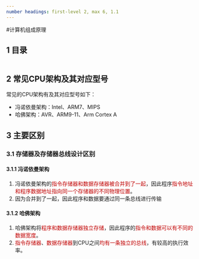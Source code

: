 ```yaml
---
number headings: first-level 2, max 6, 1.1
---
```

#计算机组成原理 

## 1 目录

```toc
```

## 2 常见CPU架构及其对应型号

常见的CPU架构有及其对应型号如下：
- 冯诺依曼架构：Intel、ARM7、MIPS
- 哈佛架构：AVR、ARM9-11、Arm Cortex A

## 3 主要区别

### 3.1 存储器及存储器总线设计区别

#### 3.1.1 冯诺依曼架构

1. 冯诺依曼架构的<font color="#c00000">指令存储器和数据存储器被合并到了一起</font>，因此程序<font color="#c00000">指令地址和程序数据地址指向同一个存储器的不同物理位置</font>。
2. 因为合并到了一起，因此程序和数据要通过同一条总线进行传输

#### 3.1.2 哈佛架构

1. 哈佛架构将<font color="#c00000">程序和数据存储器独立存储</font>，因此程序的<font color="#c00000">指令和数据可以有不同的数据宽度</font>。
2. <font color="#c00000">指令存储器</font>、<font color="#c00000">数据存储器</font>到CPU之间<font color="#c00000">均有一条独立的总线</font>，有较高的执行效率。




